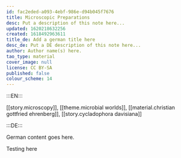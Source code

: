 ```yaml
---
id: fac2eded-a093-4ebf-986e-d94b045f7676
title: Microscopic Preparations
desc: Put a description of this note here...
updated: 1620218632256
created: 1618492963611
title_de: Add a german title here
desc_de: Put a DE description of this note here...
author: Author name(s) here.
tao_type: material
cover_image: null
license: CC BY-SA
published: false
colour_scheme: 14
---
```


:::EN:::

[[story.microscopy]], [[theme.microbial worlds]], [[material.christian gottfried ehrenberg]], [[story.cycladophora davisiana]]

:::DE:::

German content goes here.

Testing here
